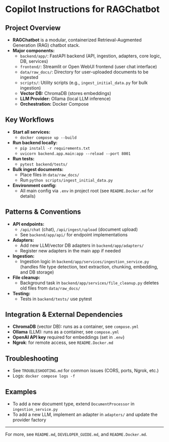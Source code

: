 # Copilot Instructions for RAGChatbot

## Project Overview
- **RAGChatbot** is a modular, containerized Retrieval-Augmented Generation (RAG) chatbot stack.
- **Major components:**
  - `backend/app/`: FastAPI backend (API, ingestion, adapters, core logic, DB, services)
  - `frontend/`: Streamlit or Open WebUI frontend (user chat interface)
  - `data/raw_docs/`: Directory for user-uploaded documents to be ingested
  - `scripts/`: Utility scripts (e.g., `ingest_initial_data.py` for bulk ingestion)
  - **Vector DB:** ChromaDB (stores embeddings)
  - **LLM Provider:** Ollama (local LLM inference)
  - **Orchestration:** Docker Compose

## Key Workflows
- **Start all services:**
  - `docker compose up --build`
- **Run backend locally:**
  - `pip install -r requirements.txt`
  - `uvicorn backend.app.main:app --reload --port 8001`
- **Run tests:**
  - `pytest backend/tests/`
- **Bulk ingest documents:**
  - Place files in `data/raw_docs/`
  - Run `python scripts/ingest_initial_data.py`
- **Environment config:**
  - All main config via `.env` in project root (see `README.Docker.md` for details)

## Patterns & Conventions
- **API endpoints:**
  - `/api/chat` (chat), `/api/ingest/upload` (document upload)
  - See `backend/app/api/` for endpoint implementations
- **Adapters:**
  - Add new LLM/vector DB adapters in `backend/app/adapters/`
  - Register new adapters in the main app if needed
- **Ingestion:**
  - Ingestion logic in `backend/app/services/ingestion_service.py` (handles file type detection, text extraction, chunking, embedding, and DB storage)
- **File cleanup:**
  - Background task in `backend/app/services/file_cleanup.py` deletes old files from `data/raw_docs/`
- **Testing:**
  - Tests in `backend/tests/` use pytest

## Integration & External Dependencies
- **ChromaDB** (vector DB): runs as a container, see `compose.yml`
- **Ollama** (LLM): runs as a container, see `compose.yml`
- **OpenAI API key** required for embeddings (set in `.env`)
- **Ngrok**: for remote access, see `README.Docker.md`

## Troubleshooting
- See `TROUBLESHOOTING.md` for common issues (CORS, ports, Ngrok, etc.)
- Logs: `docker compose logs -f`

## Examples
- To add a new document type, extend `DocumentProcessor` in `ingestion_service.py`
- To add a new LLM, implement an adapter in `adapters/` and update the provider factory

---
For more, see `README.md`, `DEVELOPER_GUIDE.md`, and `README.Docker.md`.
